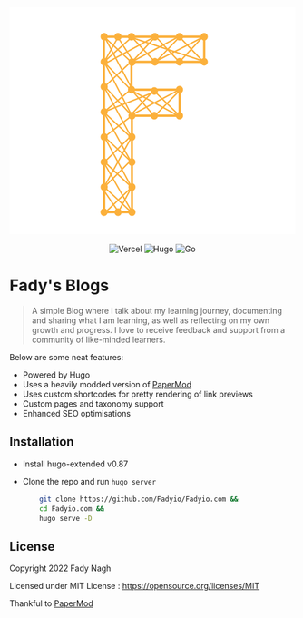 <div align="center">
  <img alt="Logo" src="https://github.com/Fadyio/Fadyio.com/blob/master/static/img/logo.svg" height="400"/>
</div>
<div align="center">

![Vercel](https://img.shields.io/badge/Vercel-000000?style=for-the-badge&logo=vercel&logoColor=white)
![Hugo](https://img.shields.io/badge/Hugo-FF4088?style=for-the-badge&logo=hugo&logoColor=white)
![Go](https://img.shields.io/badge/Go-00ADD8?style=for-the-badge&logo=go&logoColor=white)

</div>

# Fady's Blogs

> A simple Blog where i talk about my learning journey, documenting and sharing what I am learning, as well as reflecting on my own growth and progress.
I love to receive feedback and support from a community of like-minded learners.

Below are some neat features:

- Powered by Hugo
- Uses a heavily modded version of [PaperMod](https://github.com/adityatelange/hugo-PaperMod)
- Uses custom shortcodes for pretty rendering of link previews
- Custom pages and taxonomy support
- Enhanced SEO optimisations

## Installation

- Install hugo-extended v0.87
- Clone the repo and run `hugo server`

    ```bash
        git clone https://github.com/Fadyio/Fadyio.com &&
        cd Fadyio.com &&
        hugo serve -D
    ```

## License

Copyright 2022 Fady Nagh

Licensed under MIT License : https://opensource.org/licenses/MIT

Thankful to [PaperMod](https://github.com/adityatelange/hugo-PaperMod)

